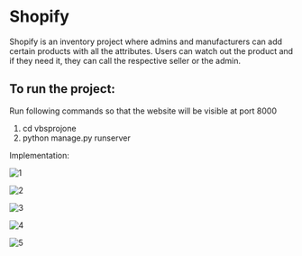 # Shopify

Shopify is an inventory project where admins and manufacturers can add certain products with all the attributes.
Users can watch out the product and if they need it, they can call the respective seller or the admin.

## To run the project:

Run following commands so that the website will be visible at port 8000
1. cd vbsprojone
2. python manage.py runserver

Implementation:

![1](https://github.com/vbs30/Shopify/assets/95699405/19b6ed04-7e2b-4f56-8dd0-3a731c420230)


![2](https://github.com/vbs30/Shopify/assets/95699405/20815607-2f04-4e12-905f-eda2deb7f41a)


![3](https://github.com/vbs30/Shopify/assets/95699405/857a2bb2-e141-4d3c-ba1d-1ed27946d3fe)


![4](https://github.com/vbs30/Shopify/assets/95699405/ba7d6d53-37ed-433b-b67d-b21daa7d8c6f)


![5](https://github.com/vbs30/Shopify/assets/95699405/23eb0c25-a029-4bfe-adbc-c9512ed352a1)
